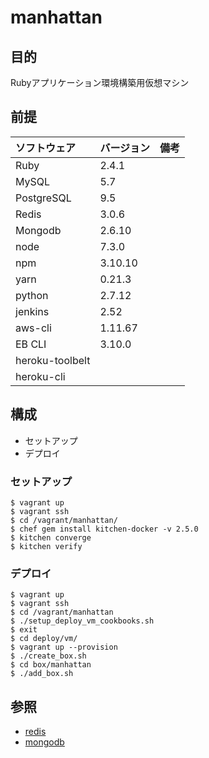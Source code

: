 # manhattan

## 目的
Rubyアプリケーション環境構築用仮想マシン

## 前提
| ソフトウェア     | バージョン    | 備考         |
|:---------------|:-------------|:------------|
| Ruby           | 2.4.1        |             |
| MySQL          | 5.7          |             |
| PostgreSQL     | 9.5          |             |
| Redis          | 3.0.6        |             |
| Mongodb        | 2.6.10       |             |
| node           | 7.3.0        |             |
| npm            | 3.10.10      |             |
| yarn           | 0.21.3       |             |
| python         | 2.7.12       |             |
| jenkins        | 2.52         |             |
| aws-cli        | 1.11.67      |             |
| EB CLI         | 3.10.0       |             |
| heroku-toolbelt|              |             |
| heroku-cli     |              |             |


## 構成
+ セットアップ
+ デプロイ

### セットアップ
```
$ vagrant up
$ vagrant ssh
$ cd /vagrant/manhattan/
$ chef gem install kitchen-docker -v 2.5.0
$ kitchen converge
$ kitchen verify
```

### デプロイ
```
$ vagrant up
$ vagrant ssh
$ cd /vagrant/manhattan
$ ./setup_deploy_vm_cookbooks.sh 
$ exit
$ cd deploy/vm/
$ vagrant up --provision
$ ./create_box.sh
$ cd box/manhattan
$ ./add_box.sh
```

## 参照
+ [redis](https://supermarket.chef.io/cookbooks/redis)
+ [mongodb](https://supermarket.chef.io/cookbooks/mongodb#readme)

